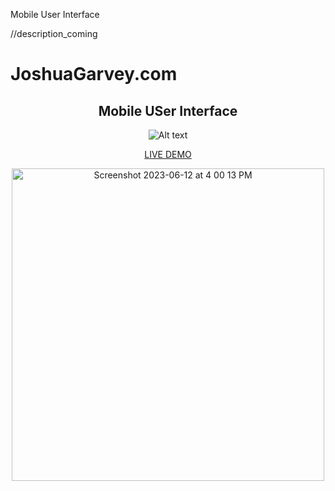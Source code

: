 Mobile User Interface

//description_coming

# JoshuaGarvey.com

<div align="center">

## Mobile USer Interface

![Alt text](https://github.com/Jgar514/subdomain_netlify/blob/main/ui_1.gif)

<!-- <img width="400" alt="Screenshot 2023-07-02 at 12 05 25 AM" src="https://github.com/Jgar514/subdomain_popup/blob/main/popup.gif"> -->

<!-- [Link text](https://website-name.com) -->

[LIVE DEMO](https://joshuagarvey.com/)

[<img width="500" alt="Screenshot 2023-06-12 at 4 00 13 PM" src="https://github.com/Jgar514/JoshandEllie/assets/119822971/b5c9977f-3035-4664-864e-2689e8b6899c">](http://JoshuaGarvey.com/)

</div>
